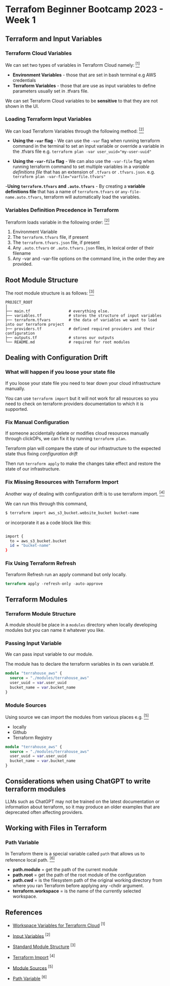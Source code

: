 # Terrafom Beginner Bootcamp 2023 - Week 1

## Terraform and Input Variables

### Terraform Cloud Variables
We can set two types of variables in Terraform Cloud namely: [<sup>[1]</sup>](#references)

- **Environment Variables** - those that are set in bash terminal e.g AWS credentials
- **Terraform Variables** - those that are use as input variables to define parameters usually set in .tfvars file.

We can set Terraform Cloud variables to be __sensitive__ to that they are not shown in the UI.

### Loading Terraform Input Variables

We can load Terraform Variables through the following method: [<sup>[2]</sup>](#references)

- **Using the `-var` flag** - We can use the `-var` flag when running terraform command in the terminal to set an input variable or override a variable in the .tfvars file e.g. `terraform plan -var user_uuid="my-user-uuid"`

- **Using the `-var-file` flag** - We can also use the `-var-file` flag when running terraform command to set multiple variables in a _variable definitions file_ that has an extension of `.tfvars` or `.tfvars.json`. e.g. `terraform plan -var-file="varfile.tfvars"`

-**Using `terraform.tfvars` and `.auto.tfvars`** - By creating a __variable definitions file__ that has a name of `terraform.tfvars` or `any-file-name.auto.tfvars`, terraform will automatically load the variables.

### Variables Definition Precedence in Terraform

Terraform loads variable in the following order: [<sup>[2]</sup>](#references)

1. Environment Variable
2. The `terraform.tfvars` file, if present
3. The `terraform.tfvars.json` file, if present
4. Any `.auto.tfvars` or `.auto.tfvars.json` files, in lexical order of their filename
5. Any -var and -var-file options on the command line, in the order they are provided.

## Root Module Structure

The root module structure is as follows: [<sup>[3]</sup>](#references)
```
PROJECT_ROOT
│
├── main.tf                 # everything else.
├── variables.tf            # stores the structure of input variables
├── terraform.tfvars        # the data of variables we want to load into our terraform project
├── providers.tf            # defined required providers and their configuration
├── outputs.tf              # stores our outputs
└── README.md               # required for root modules
```

## Dealing with Configuration Drift

### What will happen if you loose your state file

If you loose your state file you need to tear down your cloud infrastructure manually. 

You can use `terraform import` but it will not work for all resources so you need to check on terraform providers documentation to which it is supported.

### Fix Manual Configuration

If someone accidentally delete or modifies cloud resources manually through clickOPs, we can fix it by running `terraform plan`.

Terraform plan will compare the state of our infrastructure to the expected state thus fixing _configuration drift_

Then run `terraform apply` to make the changes take effect and restore the state of our infrastructure.


### Fix Missing Resources with  Terraform Import

Another way of dealing with configuration drift is to use terraform import. [<sup>[4]</sup>](#references)

We can run this through this command, 

```sh
$ terraform import aws_s3_bucket.website_bucket bucket-name
```

or incorporate it as a code block like this:

```sh

import {
  to = aws_s3_bucket.bucket
  id = "bucket-name"
}

```

### Fix Using Terraform Refresh

Terraform Refresh run an apply command but only locally.

```tf
terraform apply -refresh-only -auto-approve

```
## Terraform Modules

### Terraform Module Structure

A module should be place in a `modules` directory when locally developing modules but you can name it whatever you like.

### Passing Input Variable

We can pass input variable to our module.

The module has to declare the terraform variables in its own variable.tf.

```tf
module "terrahouse_aws" {
  source = "./modules/terrahouse_aws"
  user_uuid = var.user_uuid
  bucket_name = var.bucket_name
}
```

### Module Sources

Using source we can import the modules from various places e.g. [<sup>[5]</sup>](#references)

- locally
- Github
- Terraform Registry 


```tf
module "terrahouse_aws" {
  source = "./modules/terrahouse_aws"
  user_uuid = var.user_uuid
  bucket_name = var.bucket_name
}
```


## Considerations when using ChatGPT to write terraform modules

LLMs such as ChatGPT may not be trained on the latest documentation or information about terraform, so it may produce an older examples that are deprecated often affecting providers.


## Working with Files in Terraform

### Path Variable

In Terraform there is a special variable called `path` that allows us to reference local path. [<sup>[6]</sup>](#references)

- **path.module** = get the path of the current module
- **path.root** = get the path of the root module of the configuration
- **path.cwd** = is the filesystem path of the original working directory from where you ran Terraform before applying any -chdir argument.
- **terraform.workspace** = is the name of the currently selected workspace.







## References

- [Workspace Variables for Terraform Cloud](https://developer.hashicorp.com/terraform/cloud-docs/workspaces/variables#variables) <sup>[1]</sup>

- [Input Variables](https://developer.hashicorp.com/terraform/language/values/variables) <sup>[2]</sup>

- [Standard Module Structure](https://developer.hashicorp.com/terraform/language/modules/develop/structure) <sup>[3]</sup>

- [Terraform Import](https://registry.terraform.io/providers/hashicorp/aws/latest/docs/resources/s3_bucket#import) <sup>[4]</sup>

- [Module Sources](https://developer.hashicorp.com/terraform/language/modules/sources) <sup>[5]</sup>

- [Path Variable](https://developer.hashicorp.com/terraform/language/expressions/references#filesystem-and-workspace-info) <sup>[6]</sup>
